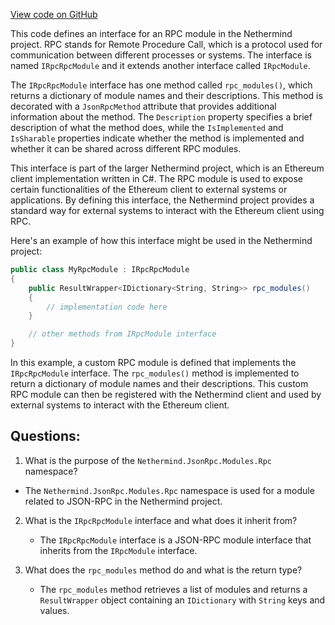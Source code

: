 [View code on GitHub](https://github.com/nethermindeth/nethermind/Nethermind.JsonRpc/Modules/Module/IRpcRpcModule.cs)

This code defines an interface for an RPC module in the Nethermind project. RPC stands for Remote Procedure Call, which is a protocol used for communication between different processes or systems. The interface is named `IRpcRpcModule` and it extends another interface called `IRpcModule`. 

The `IRpcRpcModule` interface has one method called `rpc_modules()`, which returns a dictionary of module names and their descriptions. This method is decorated with a `JsonRpcMethod` attribute that provides additional information about the method. The `Description` property specifies a brief description of what the method does, while the `IsImplemented` and `IsSharable` properties indicate whether the method is implemented and whether it can be shared across different RPC modules.

This interface is part of the larger Nethermind project, which is an Ethereum client implementation written in C#. The RPC module is used to expose certain functionalities of the Ethereum client to external systems or applications. By defining this interface, the Nethermind project provides a standard way for external systems to interact with the Ethereum client using RPC.

Here's an example of how this interface might be used in the Nethermind project:

```csharp
public class MyRpcModule : IRpcRpcModule
{
    public ResultWrapper<IDictionary<String, String>> rpc_modules()
    {
        // implementation code here
    }

    // other methods from IRpcModule interface
}
```

In this example, a custom RPC module is defined that implements the `IRpcRpcModule` interface. The `rpc_modules()` method is implemented to return a dictionary of module names and their descriptions. This custom RPC module can then be registered with the Nethermind client and used by external systems to interact with the Ethereum client.
## Questions: 
 1. What is the purpose of the `Nethermind.JsonRpc.Modules.Rpc` namespace?
   - The `Nethermind.JsonRpc.Modules.Rpc` namespace is used for a module related to JSON-RPC in the Nethermind project.

2. What is the `IRpcRpcModule` interface and what does it inherit from?
   - The `IRpcRpcModule` interface is a JSON-RPC module interface that inherits from the `IRpcModule` interface.

3. What does the `rpc_modules` method do and what is the return type?
   - The `rpc_modules` method retrieves a list of modules and returns a `ResultWrapper` object containing an `IDictionary` with `String` keys and values.